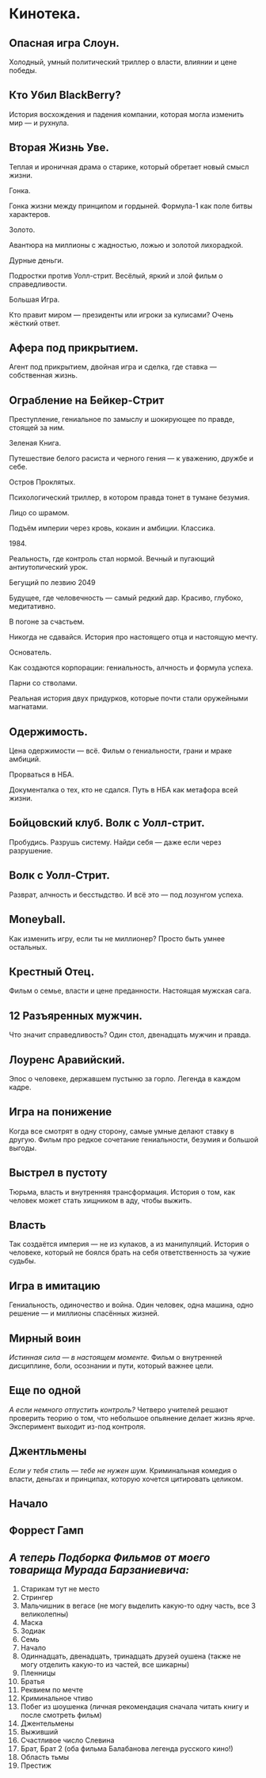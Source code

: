 # Кинотека.

## Опасная игра Слоун.

Холодный, умный политический триллер о власти, влиянии и цене победы.

## Кто Убил BlackBerry?

История восхождения и падения компании, которая могла изменить мир — и рухнула.

## Вторая Жизнь Уве.

Теплая и ироничная драма о старике, который обретает новый смысл жизни.

Гонка.


Гонка жизни между принципом и гордыней. Формула-1 как поле битвы характеров.

Золото.


Авантюра на миллионы с жадностью, ложью и золотой лихорадкой.

Дурные деньги.


Подростки против Уолл-стрит. Весёлый, яркий и злой фильм о справедливости.

Большая Игра.


Кто правит миром — президенты или игроки за кулисами? Очень жёсткий ответ.

## Афера под прикрытием.

Агент под прикрытием, двойная игра и сделка, где ставка — собственная жизнь.

## Ограбление на Бейкер-Стрит

Преступление, гениальное по замыслу и шокирующее по правде, стоящей за ним.

Зеленая Книга.


Путешествие белого расиста и черного гения — к уважению, дружбе и себе.

Остров Проклятых.


Психологический триллер, в котором правда тонет в тумане безумия.

Лицо со шрамом.


Подъём империи через кровь, кокаин и амбиции. Классика.

1984\.


Реальность, где контроль стал нормой. Вечный и пугающий антиутопический урок.

Бегущий по лезвию 2049


Будущее, где человечность — самый редкий дар. Красиво, глубоко, медитативно.

В погоне за счастьем.


Никогда не сдавайся. История про настоящего отца и настоящую мечту.

Основатель.


Как создаются корпорации: гениальность, алчность и формула успеха.

Парни со стволами.


Реальная история двух придурков, которые почти стали оружейными магнатами.

## Одержимость.

Цена одержимости — всё. Фильм о гениальности, грани и мраке амбиций.

Прорваться в НБА.


Документалка о тех, кто не сдался. Путь в НБА как метафора всей жизни.

## Бойцовский клуб. Волк с Уолл-стрит.

Пробудись. Разрушь систему. Найди себя — даже если через разрушение.

## Волк с Уолл-Стрит.

Разврат, алчность и бесстыдство. И всё это — под лозунгом успеха.

## Moneyball.

Как изменить игру, если ты не миллионер? Просто быть умнее остальных.

## Крестный Отец.

Фильм о семье, власти и цене преданности. Настоящая мужская сага.

## 12 Разъяренных мужчин.

Что значит справедливость? Один стол, двенадцать мужчин и правда.

## Лоуренс Аравийский.

Эпос о человеке, державшем пустыню за горло. Легенда в каждом кадре.

## **Игра на понижение**

Когда все смотрят в одну сторону, самые умные делают ставку в другую. Фильм про редкое сочетание гениальности, безумия и большой выгоды.

## **Выстрел в пустоту**

Тюрьма, власть и внутренняя трансформация. История о том, как человек может стать хищником в аду, чтобы выжить.

## **Власть**

Так создаётся империя — не из кулаков, а из манипуляций. История о человеке, который не боялся брать на себя ответственность за чужие судьбы.

## **Игра в имитацию**

Гениальность, одиночество и война. Один человек, одна машина, одно решение — и миллионы спасённых жизней.

## **Мирный воин**

_Истинная сила — в настоящем моменте._ Фильм о внутренней дисциплине, боли, осознании и пути, который важнее цели.

## **Еще по одной**

_А если немного отпустить контроль?_ Четверо учителей решают проверить теорию о том, что небольшое опьянение делает жизнь ярче. Эксперимент выходит из-под контроля.

## **Джентльмены**

_Если у тебя стиль — тебе не нужен шум._ Криминальная комедия о власти, деньгах и принципах, которую хочется цитировать целиком.

## Начало

## Форрест Гамп

## _А теперь Подборка Фильмов от моего товарища Мурада Барзаниевича:_&#x20;

1. Старикам тут не место
2. Стрингер
3. Мальчишник в вегасе (не могу выделить какую-то одну часть, все 3 великолепны)
4. Маска
5. Зодиак
6. Семь
7. Начало
8. Одиннадцать, двенадцать, тринадцать друзей оушена (также не могу отделить какую-то из частей, все шикарны)
9. Пленницы
10. Братья
11. Реквием по мечте
12. Криминальное чтиво
13. Побег из шоушенка (личная рекомендация сначала читать книгу и после смотреть фильм)
14. Джентельмены
15. Выживший
16. Счастливое число Слевина
17. Брат, Брат 2 (оба фильма Балабанова легенда русского кино!)
18. Область тьмы
19. Престиж
